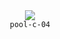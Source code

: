 <div align="center">
  <img src=https://skillicons.dev/icons?i=c />
  <br />
  <code>pool-c-04</code>
</div>
